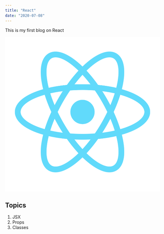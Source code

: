 ```yaml
---
title: "React"
date: "2020-07-08"
---
```


This is my first blog on React

![React logo](./react.png)

## Topics

1. JSX
2. Props
3. Classes
